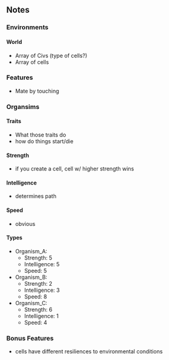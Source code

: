 ## Notes

### Environments

#### World

* Array of Civs (type of cells?)
* Array of cells



### Features

* Mate by touching



### Organsims

#### Traits

* What those traits do
* how do things start/die

#### Strength

* if you create a cell, cell w/ higher strength wins

#### Intelligence

* determines path

#### Speed
* obvious

#### Types

* Organism_A:
	* Strength: 5
	* Intelligence: 5
	* Speed: 5
* Organism_B:
	* Strength: 2
	* Intelligence: 3
	* Speed: 8
* Organism_C:
	* Strength: 6
	* Intelligence: 1
	* Speed: 4



### Bonus Features

* cells have different resiliences to environmental conditions